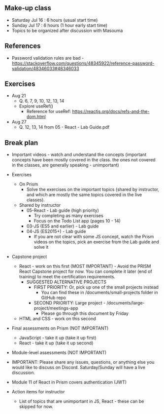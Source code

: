 ## Make-up class
- Saturday Jul 16 : 6 hours (usual start time)
- Sunday Jul 17 : 6 hours (1 hour early start time)
- Topics to be organized after discussion with Masouma

## References
- Password validation rules are bad - https://stackoverflow.com/questions/48345922/reference-password-validation/48346033#48346033

## Exercises
- Aug 21
    - Q. 6, 7, 9, 10, 12, 13, 14
    - Explore useRef()
        - Reference for useRef: https://reactjs.org/docs/refs-and-the-dom.html
- Aug 27
    - Q. 12, 13, 14 from 05 - React - Lab Guide.pdf

## Break plan
- Important videos - watch and understand the concepts (important concepts have been mostly covered in the class. the ones not covered in the classes, are generally speaking - unimportant)
- Exercises
    - On Prism
        - Solve the exercises on the important topics (shared by instructor, and which are mostly the same topics covered in the live classes).
    - Shared by instructor
        - 05-React - Lab guide (high priority)
            - Try completing as many exercises
            - Focus on the Todo List app (pages 10 - 14)
        - 03-JS (ES5 and earlier) - Lab guide
        - 04-JS (ES2015+) - Lab guide
            - If you are not clear with some JS concept, watch the Prism videos on the topics, pick an exercise from the Lab guide and solve it
- Capstone project
    - React - work on this first (MOST IMPORTANT) - Avoid the PRISM React Capstone project for now. You can complete it later (end of training) to meet the certification requirements.
        - SUGGESTED ALTERNATIVE PROJECTS
            - FIRST PRIORITY: Or, pick up one of the small projects instead
                - You can find these in /documents/small-projects folder in GitHub repo
            - SECOND PRIORITY: Large project - /documents/large-project/meetings-app
                - Please go through this document by Friday
    - HTML and CSS - work on this second
- Final assessments on Prism (NOT IMPORTANT)
    - JavaScript - take it up (take it up first)
    - React - take it up (take it up second)
- Module-level assessments (NOT IMPORTANT)
- IMPORTANT: Please share any issues, questions, or anything else you would like to discuss on Discord. Saturday/Sunday will have a live discussion.
- Module 11 of React in Prism covers authentication (JWT)

- Action items for instructor
    - List of topics that are unimportant in JS, React - these can be skipped for now.